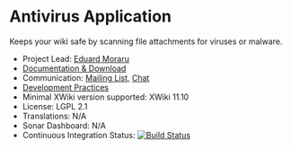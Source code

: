 # Antivirus Application

Keeps your wiki safe by scanning file attachments for viruses or malware.

* Project Lead: [Eduard Moraru](https://github.com/Enygma2002)
* [Documentation & Download](https://store.xwiki.com/xwiki/bin/view/Extension/Antivirus+Application)
* Communication: [Mailing List](https://dev.xwiki.org/xwiki/bin/view/Community/MailingLists), [Chat](https://dev.xwiki.org/xwiki/bin/view/Community/Chat)
* [Development Practices](https://dev.xwiki.org/)
* Minimal XWiki version supported: XWiki 11.10
* License: LGPL 2.1
* Translations: N/A
* Sonar Dashboard: N/A
* Continuous Integration Status: [![Build Status](http://ci.xwikisas.com/view/All/job/xwikisas/job/application-antivirus/job/master/badge/icon)](http://ci.xwikisas.com/view/All/job/xwikisas/job/application-antivirus/job/master/)

